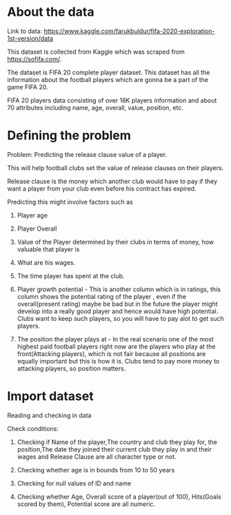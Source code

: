 # About the data
 
 Link to data: https://www.kaggle.com/farukbuldur/fifa-2020-exploration-1st-version/data
 
This dataset is collected from Kaggle which was scraped from https://sofifa.com/. 

The dataset is FIFA 20 complete player dataset. This dataset has all the information about the football players which are gonna be a part of the game FIFA 20.

FIFA 20 players data consisting of over 18K players information and about 70 attributes including name, age, overall, value, position, etc.


# Defining the problem

Problem: Predicting the release clause value of a player. 

This will help football clubs set the value of release clauses on their players.

Release clause is the money which another club would have to pay if they want a player from your club even before his contract has expired.


Predicting this might involve factors such as 

1. Player age

2. Player Overall

3. Value of the Player determined by their clubs in terms of money, how valuable that player is 

4. What are his wages.

5. The time player has spent at the club.

6. Player growth potential - This is another column which is in ratings, this column shows the potential rating of the player , even if the overall(present rating) maybe be bad but in the future the player might develop into a really good player and hence would have high potential. Clubs want to keep such players, so you will have to pay alot to get such players.

7. The position the player plays at - In the real scenario one of the most highest paid football players right now are the players who play at the front(Attacking players), which is not fair because all positions are equally important but this is how it is. Clubs tend to pay more money to attacking players, so position matters.    



# Import dataset

Reading and checking in data 

Check conditions:

1. Checking if Name of the player,The country and club they play for, the position,The date they joined their current club they play in and their wages and Release Clause are all character type or not.

2. Checking whether age is in bounds from 10 to 50 years

3. Checking for null values of ID and name

4. Checking whether Age, Overall score of a player(out of 100), Hits(Goals scored by them), Potential score are all numeric.
